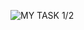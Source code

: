 ![MY TASK 1/2](https://github.com/GoGy-MoGGy/Kharkov_DevOps_ext_2019_Qx/blob/master/m2/EPAM_NET_T12.png)
